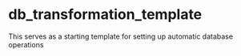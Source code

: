 # db_transformation_template
This serves as a starting template for setting up automatic database operations
